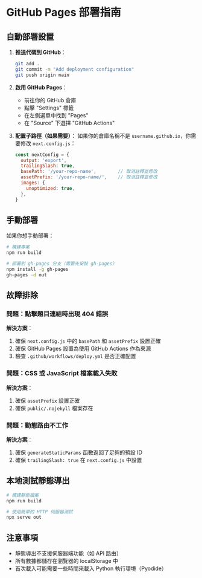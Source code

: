 # GitHub Pages 部署指南

## 自動部署設置

1. **推送代碼到 GitHub**：
   ```bash
   git add .
   git commit -m "Add deployment configuration"
   git push origin main
   ```

2. **啟用 GitHub Pages**：
   - 前往你的 GitHub 倉庫
   - 點擊 "Settings" 標籤
   - 在左側選單中找到 "Pages"
   - 在 "Source" 下選擇 "GitHub Actions"

3. **配置子路徑（如果需要）**：
   如果你的倉庫名稱不是 `username.github.io`，你需要修改 `next.config.js`：
   
   ```javascript
   const nextConfig = {
     output: 'export',
     trailingSlash: true,
     basePath: '/your-repo-name',        // 取消註釋並修改
     assetPrefix: '/your-repo-name/',    // 取消註釋並修改
     images: {
       unoptimized: true,
     },
   }
   ```

## 手動部署

如果你想手動部署：

```bash
# 構建專案
npm run build

# 部署到 gh-pages 分支（需要先安裝 gh-pages）
npm install -g gh-pages
gh-pages -d out
```

## 故障排除

### 問題：點擊題目連結時出現 404 錯誤

**解決方案**：
1. 確保 `next.config.js` 中的 `basePath` 和 `assetPrefix` 設置正確
2. 確保 GitHub Pages 設置為使用 GitHub Actions 作為來源
3. 檢查 `.github/workflows/deploy.yml` 是否正確配置

### 問題：CSS 或 JavaScript 檔案載入失敗

**解決方案**：
1. 確保 `assetPrefix` 設置正確
2. 確保 `public/.nojekyll` 檔案存在

### 問題：動態路由不工作

**解決方案**：
1. 確保 `generateStaticParams` 函數返回了足夠的預設 ID
2. 確保 `trailingSlash: true` 在 `next.config.js` 中設置

## 本地測試靜態導出

```bash
# 構建靜態檔案
npm run build

# 使用簡單的 HTTP 伺服器測試
npx serve out
```

## 注意事項

- 靜態導出不支援伺服器端功能（如 API 路由）
- 所有數據都儲存在瀏覽器的 localStorage 中
- 首次載入可能需要一些時間來載入 Python 執行環境（Pyodide） 